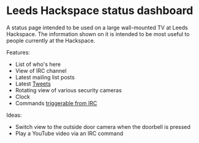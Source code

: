 # Leeds Hackspace status dashboard

A status page intended to be used on a large wall-mounted TV at Leeds Hackspace. The information shown on it is intended to be most useful to people currently at the Hackspace.

Features:

* List of who's here
* View of IRC channel
* Latest mailing list posts
* Latest [Tweets](https://twitter.com/leedshackspace)
* Rotating view of various security cameras
* Clock
* Commands [triggerable from IRC](https://wiki.leedshackspace.org.uk/wiki/TV#Control_through_IRC)

Ideas:

* Switch view to the outside door camera when the doorbell is pressed
* Play a YouTube video via an IRC command
